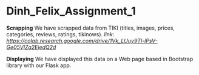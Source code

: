 # Dinh_Felix_Assignment_1

**Scrapping**
We have scrapped data from TIKI (titles, images, prices, categories, reviews, ratings, tikinows).
_link: https://colab.research.google.com/drive/1Vk_LUuy9Tl-lPsV-Ge05VlZa2EjedQ2d_

**Displaying**
We have displayed this data on a Web page based in Bootstrap library with our Flask app.
